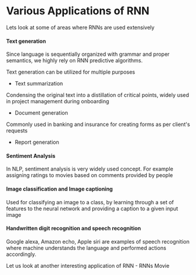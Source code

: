 # Various Applications of RNN

Lets look at some of areas where RNNs are used extensively

#### Text generation <a id="Text-generation"></a>

Since language is sequentially organized with grammar and proper semantics, we highly rely on RNN predictive algorithms.

Text generation can be utilized for multiple purposes

* Text summarization

Condensing the original text into a distillation of critical points, widely used in project management during onboarding

* Document generation

Commonly used in banking and insurance for creating forms as per client's requests

* Report generation

#### Sentiment Analysis <a id="Sentiment-Analysis"></a>

In NLP, sentiment analysis is very widely used concept. For example assigning ratings to movies based on comments provided by people

#### Image classification and Image captioning <a id="Image-classification-and-Image-captioning"></a>

Used for classifying an image to a class, by learning through a set of features to the neural network and providing a caption to a given input image

#### Handwritten digit recognition and speech recognition <a id="Handwritten-digit-recognition-and-speech-recognition"></a>

Google alexa, Amazon echo, Apple siri are examples of speech recognition where machine understands the language and performed actions accordingly.

Let us look at another interesting application of RNN - RNNs Movie

